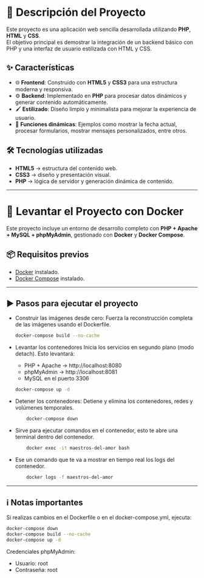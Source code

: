 # 📌 Descripción del Proyecto

Este proyecto es una aplicación web sencilla desarrollada utilizando **PHP**, **HTML** y **CSS**.  
El objetivo principal es demostrar la integración de un backend básico con PHP y una interfaz de usuario estilizada con HTML y CSS.

## ✨ Características

- 🌐 **Frontend**: Construido con **HTML5** y **CSS3** para una estructura moderna y responsiva.
- ⚙️ **Backend**: Implementado en **PHP** para procesar datos dinámicos y generar contenido automáticamente.
- 🖌️ **Estilizado**: Diseño limpio y minimalista para mejorar la experiencia de usuario.
- 📅 **Funciones dinámicas**: Ejemplos como mostrar la fecha actual, procesar formularios, mostrar mensajes personalizados, entre otros.

## 🛠️ Tecnologías utilizadas

- **HTML5** → estructura del contenido web.
- **CSS3** → diseño y presentación visual.
- **PHP** → lógica de servidor y generación dinámica de contenido.

---

# 🚀 Levantar el Proyecto con Docker

Este proyecto incluye un entorno de desarrollo completo con **PHP + Apache + MySQL + phpMyAdmin**, gestionado con **Docker** y **Docker Compose**.

## 📦 Requisitos previos

- [Docker](https://www.docker.com/get-started) instalado.
- [Docker Compose](https://docs.docker.com/compose/install/) instalado.

---

## ▶️ Pasos para ejecutar el proyecto

- Construir las imágenes desde cero: Fuerza la reconstrucción completa de las imágenes usando el Dockerfile.
    ```bash
    docker-compose build --no-cache
    ```

- Levantar los contenedores
    Inicia los servicios en segundo plano (modo detach).
    Esto levantará:
    - PHP + Apache → http://localhost:8080
    - phpMyAdmin → http://localhost:8081
    - MySQL en el puerto 3306
    ```bash
    docker-compose up -d
    ```

- Detener los contenedores: Detiene y elimina los contenedores, redes y volúmenes temporales.
    ```bash
        docker-compose down
    ```

- Sirve para ejecutar comandos en el contenedor, esto te abre una terminal dentro del contenedor.
    ```bash
        docker exec -it maestros-del-amor bash
    ```

- Ese un comando que te va a mostrar en tiempo real los logs del contenedor.
    ```bash
        docker logs -f maestros-del-amor
    ```

---

## ℹ️ Notas importantes
Si realizas cambios en el Dockerfile o en el docker-compose.yml, ejecuta:
```bash
docker-compose down
docker-compose build --no-cache
docker-compose up -d
```
Credenciales phpMyAdmin:
- Usuario: root
- Contraseña: root
